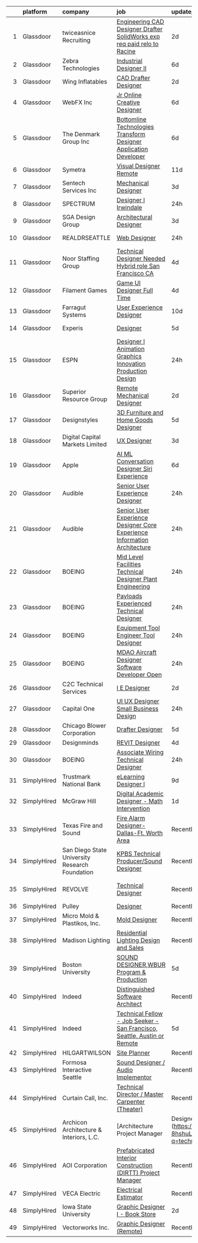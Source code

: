 

|    | platform    | company                                        | job                                                                                                                                                                                                                                                                                                                                                                                                                                                                                                                                                                                                                                                                                                                                                                                                                                                                                                                                                                                                                                                                                                                                                                                                                                                                                                                                                                              | update_time   | location                   |
|---:|:------------|:-----------------------------------------------|:---------------------------------------------------------------------------------------------------------------------------------------------------------------------------------------------------------------------------------------------------------------------------------------------------------------------------------------------------------------------------------------------------------------------------------------------------------------------------------------------------------------------------------------------------------------------------------------------------------------------------------------------------------------------------------------------------------------------------------------------------------------------------------------------------------------------------------------------------------------------------------------------------------------------------------------------------------------------------------------------------------------------------------------------------------------------------------------------------------------------------------------------------------------------------------------------------------------------------------------------------------------------------------------------------------------------------------------------------------------------------------|:--------------|:---------------------------|
|  1 | Glassdoor   | twiceasnice Recruiting                         | [Engineering CAD Designer Drafter  SolidWorks exp  req  paid relo to Racine ](https://www.glassdoor.com/partner/jobListing.htm?pos=116&ao=1110586&s=58&guid=000001815bd78c519f91386f858dc7f4&src=GD_JOB_AD&t=SR&vt=w&ea=1&cs=1_c69f90ea&cb=1655103262172&jobListingId=1007932312948&cpc=14D5209370AEC984&jrtk=3-0-1g5dtf33ur051801-1g5dtf34ar0l7800-c565deb96b7fed6a--6NYlbfkN0AIiLXtwtv0BDns9BiY4ItblantFozdL6jLmLxNvS8mvsFZuf83cfUM2ZfDal6ZW-tnRte0e8nIi5wtHjgwhRbejBqX1NbLfIY-cR-1r9VsxgFwYBBPfmg61BgtxlOmhPFplJ8fTHXcWVyBHmAr2gDY92FlLzF-grh-OnK62Y5QlQqMv5iV-LbPp6gXGT88NO-dVXuxBbETRiTFu16QSHBO-BYFJDlR_5bA-cD8WYTOtrNJ87bzVBrvpJItyq5TRFRTXOs-zQnCP3977xGsESYnJJFgIxImVOHCmAxq08YN-G6Kt8WOGXlHl9dCtIRFhe6wRoiFZ1xxmgBQOO0F2NR2cGb_eLxBXZ8TiAnMFavVrttjCLRQmdpK1ukNcbidjkdEQJ2Wfy9OoZVbQD6Skh63O35E3T64TBZ1B9qpi5nVo0auNvfbZ7qj_bt7kRMw1KydH2Y9Z_Gk2iUvKve3WHaIAYhEtHEGp9GacrC_pjmBLl2B7bJZm1_BA2EXqEZ-YhnZPfzjxRrRZC8i-1aWWgsJAXbwoG1yfFlrgn_NdOIFW43sPM1mZwb0Cf3BNFC2RpO2KnXKUtFH3WsxEe_YxTUCQlPjRRIoi8Y%3D)                                                                                                                                                                                                                                                                                                                                                             | 2d            | Wisconsin                  |
|  2 | Glassdoor   | Zebra Technologies                             | [Industrial Designer  II](https://www.glassdoor.com/partner/jobListing.htm?pos=113&ao=1110586&s=58&guid=000001815bd78c519f91386f858dc7f4&src=GD_JOB_AD&t=SR&vt=w&cs=1_f72e4f78&cb=1655103262171&jobListingId=1007922521797&cpc=63E4514951618C5C&jrtk=3-0-1g5dtf33ur051801-1g5dtf34ar0l7800-52a17f0971fb26df--6NYlbfkN0DbNRj7ZxubdVULusN6Keg4JXBqEOj3qVPrKAOufEkVBAXBV9oUrDUHjQSnmAcBVjWRGsgr2AKIJmlT_uvUaGOrMjSwmdN0PnXhwvne_OYOU8PJz_u2WTN_H1MdbdRElWisUrAFPinLrpEOywa-DpkEKe0wruAiCxsa9z8IxEgg-5-MdltlkObYT6bDoQSgwHh12bJA0UTpBrY0Hw0OZOLrKPpZCKa75hiObWftwucSi3T6RQRHxdctGyotBq4R54LU0eDhMPmALXuVzU9YmLvV8lQ-qwefpUQLXMIVRhMndXJADC9BB7RVfMFVbiChLSDq6y81q4w_5WWiWvhG0CXNuRx1y-vXxYPDOpAyxHm_bGvZKbWFNU9LTnD3S290XeOEKsoqlWh_VTSggLtzXAg8WDovFEkBD-QKoap81IZGzF7C9u2JoeAW55J8MzEVP-kkcImZC8p5LA74nGy2PgFj9VynZJ8uCKDXhRHm8SKowLmCz4UkSAFVzNwWR4xSxI3v2bgYenQxCo1Lc7PDB-5c0_RYrbAYq-MKZvyo38RXNQ%3D%3D)                                                                                                                                                                                                                                                                                                                                                                                                                                                                        | 6d            | New York, NY               |
|  3 | Glassdoor   | Wing Inflatables                               | [CAD Drafter Designer](https://www.glassdoor.com/partner/jobListing.htm?pos=106&ao=1110586&s=58&guid=000001815bd78c519f91386f858dc7f4&src=GD_JOB_AD&t=SR&vt=w&ea=1&cs=1_e24e56ab&cb=1655103262171&jobListingId=1007932581667&cpc=9900C911F071612A&jrtk=3-0-1g5dtf33ur051801-1g5dtf34ar0l7800-8a3b399451a4f268--6NYlbfkN0A6ceM5ZterN2uHgUO5-8GiKKuLhJtq_utaOylL4iMlS_SuIgdrmHLzKFvBwAjSG_3XiZfU-bjpPuOAtImL-4uC1o16L7WpLXmC2uq2yIY8s6H_PvoSxp8sBy74nCapjDtAHrVajON_g2zuvs7LULKlW1tDzlSJyJqdO9y3lHgN3kaXmpURFsRTQECHAZUBfDSWevT1wWubm4NfXTAYMIRRgXymDkVarOBfUTXs7CAKs5r09KZf0DY2ZUHSGQ5b3OPm8rOHbS5sT_6dVqJbl-YCYSGPaYmKv26KLdD-2yM4Wpl6bXJ09tuDfbOxBCgB4jOJ4MMs2lo33msVp8EhsVLQs51Roebm5MveXqf1lMgWQzh9o5BfK5TJXNTo92vex8Io-HA6120Mr8vUD1U_f23XGF1KFmRDcDwoSKWXf447o2qoAjFVI3zNpuHxvF4FF6TocfYpKcTGn89cjj-ImQo3ZCs7FJxnb_X8itkQJC-bHzndGxRm8_gezokdUCqxXV7aQ-O4AO1l_g%3D%3D)                                                                                                                                                                                                                                                                                                                                                                                                                                                                                                      | 2d            | Arlington, WA              |
|  4 | Glassdoor   | WebFX  Inc                                     | [Jr  Online Creative Designer](https://www.glassdoor.com/partner/jobListing.htm?pos=104&ao=1110586&s=58&guid=000001815bd78c519f91386f858dc7f4&src=GD_JOB_AD&t=SR&vt=w&cs=1_61878a6b&cb=1655103262170&jobListingId=1007920957224&cpc=BD04BF404FBE42C1&jrtk=3-0-1g5dtf33ur051801-1g5dtf34ar0l7800-a5e3d758c20915e7--6NYlbfkN0AA3uNcJ0aeXBAdVd1dUlJvZjHaUXbbC2QUFGJChoFW7xEU327m6es56oflZv-QfBiXaJjOm2dM-p2ULuXGhhiddON2dPCKM8MZpqUxQMhQF42Ox2TJ-0G6ZeH3VMrntCm-DglIegi0fE0cVrwpgnw8SZdQzorpRYu00TAxEqzDvmhaNkrpWfvCy1IEX20iC-zxOaAvKZRx7Q-8ZAVh3sya35-aUItZFFJrXKM8LkW3OQF3nPSVz38XK1KWmAAQPGM0z6xbflWHX4x2HuU3mEiEi1NflhML124Rzb0jxBL9LCyfM5aM34TzmpLdrlldBPUG6lToQ3VLiVPf4J8rhBTBaOkHnDX3GfbyO3cM95aH1Hh8dch1kGoT-pyCmwlcMv8kDAbHHC5qYGu7sM2j3YtwvzhdMZIloV1ZmoL8OB-Sx2PSEGdGRdDm1RJ4eCNySKEQ4DQkeZaoxfj79v1q2bkne_Oq_wHOZpd99EqtraemUqy0o95Sj0C7cp-r_5G0tVROtpWbXAPleqOeWXuX3CvVG5LzBCSx0ZtkgNr0MuFRN7gkzvngCLVnY88tAEHG4lGy6NsDSvTKCg%3D%3D)                                                                                                                                                                                                                                                                                                                                                                                                                                   | 6d            | Harrisburg, PA             |
|  5 | Glassdoor   | The Denmark Group  Inc                         | [ Bottomline Technologies Transform Designer Application Developer ](https://www.glassdoor.com/partner/jobListing.htm?pos=101&ao=1110586&s=58&guid=000001815bd78c519f91386f858dc7f4&src=GD_JOB_AD&t=SR&vt=w&ea=1&cs=1_424b1290&cb=1655103262170&jobListingId=1007920677812&cpc=91A66587F56D6347&jrtk=3-0-1g5dtf33ur051801-1g5dtf34ar0l7800-c9509fc5d067a275--6NYlbfkN0CnvnrZV6i1JGX1yqycrBVKxG_QbmFGo1hJvaAPDrdCVTET5rWUgFWpZGgoZc06_HNnY7hdT5y1kDU_dzPnswIN34pdZNgNK1ilmmQcF4UlgBkJtOJXqS4SHehDpnMOgd-7-BM4x5-4Lwr_f_7lGtzLgqaA8CJxUoK7HXFt460O2Himc83l5I4fCMyIzzRDPz2dSLUAVnLv_wC7NiGDy67DebBWRYzftIjqKz3ziskhbIu_5RgOWeumLkZYdiEB0Hsh2-frq-DrihwVVI7mOM3GdxhcsjH-W9oHNCSjtTsgZUJQZpwb_2_qFIpmKbWdKjWBrYnBwL5AWSXThxrniDDqy4mnlxsFl-g6WMK1HgzMIX5c-gQ8f-_A4D8pSHBNGfGVse1ncrt1CavlV4rYfmLYv0-0KljoG4E7W7Bb_u5aFhNA53UGyXS3bGVzn-HXCm4vrxH4ZKUDVsnBj802avODJx5xviCtPcaZayRWdwh4YxeVfAqWvXLewUSjt-1bciCTk6ivAZGA1dGZ23aBGgwUOPUlp9f23gepcPL3U_0MzqP8a-NwKkXnj7mrNuJcjQ0%3D)                                                                                                                                                                                                                                                                                                                                                                                                      | 6d            | Remote                     |
|  6 | Glassdoor   | Symetra                                        | [Visual Designer   Remote](https://www.glassdoor.com/partner/jobListing.htm?pos=125&ao=1110586&s=58&guid=000001815bd78c519f91386f858dc7f4&src=GD_JOB_AD&t=SR&vt=w&cs=1_1fbadbfa&cb=1655103262173&jobListingId=1007910117840&cpc=2CAED5C921A5F994&jrtk=3-0-1g5dtf33ur051801-1g5dtf34ar0l7800-81365151b091542e--6NYlbfkN0DxLmO7NH_YTtLbOIMvJFqJGEF88__vqD2fZF7JxivJ0azNiCTgnfJhqK52DTe9kl3HxAUXSrL2mTd0Ptx5yHlrOP7pNyy_I0DH1ewqAlG-HwrZHUudZdbZdhMuQaE91j7v3Tw7VN79EeVQTmxCsMd4tn55Y-PDa_cgZasr_TwpzOx5cbRiBoVV4rdlPMfxRZyWnh7F8ZgusaJyDiUa1gLHkksvVmLCJ1uPYsNAEMBn8bTTn43JnpivlOVE4sEqb8wTLJyucXfgCdvRG3PsFTmHAFuI9PQkjFFgC2gl3nFg3EwCMrt6Mf2xgSf5h-MXB6dw27BPGBbSEzTuuIvUkt-JaZgCpJmn_cOS2sSGBJdl9Dvo0n-t7vPfrWASjiV8AkWYhFCbPhdjpTeyDXHa9kBryXfOqD-IX_sUm0pXLnACcCnNN2LY3xMqiNGMuqKmahce_jd1Q9UvHGzwIHlR2vko-i1nJhtu-vSSgweW9gXo_yj1rh6upXTY39NdrJu_gHICnzFChP6M2wpxypYdMIIwvnBpj9c37-SgRArmHfE8DFnIdxFjyGaRvhJimMwTfbHNIF_fITy9vA%3D%3D)                                                                                                                                                                                                                                                                                                                                                                                                                                       | 11d           | Bellevue, WA               |
|  7 | Glassdoor   | Sentech Services  Inc                          | [Mechanical Designer](https://www.glassdoor.com/partner/jobListing.htm?pos=122&ao=1110586&s=58&guid=000001815bd78c519f91386f858dc7f4&src=GD_JOB_AD&t=SR&vt=w&cs=1_ee3eb0ad&cb=1655103262173&jobListingId=1007929094771&cpc=A8EA696C92E7776B&jrtk=3-0-1g5dtf33ur051801-1g5dtf34ar0l7800-9794391dd7d41da8--6NYlbfkN0AWYhpoz-CV1xeMn1RcqW-Uq9-YakvFTD9rBqmuodYGdOno7BzxAN0AJR0IIY5j1RRGathBaLySLjWQ8wCn9iTKwN4nFDfGMmG5q6dMeslwzKVygLJVxeXZDMy1auwqIXTJFetboz2TgR8nVcup7oK2abBCpKBUSgOGAIYu7Xu9dfJjtXeLQUjbEN1-lRFps69LtaSYtD-dZMM4dRKPMzUhInkjE0J2SsA2etcTC6DU8wOGguLQokAF8kR6hU09phv-Ts2d1O-oNNlzqALbZwtX5EC3Y1aNHmdL6Oht8AymHnVc--pmXJ5mdnkXivoq8fJzvWrfG9uSd5nho2v7y4VmowU0QMTF-8SH7aq9mOqxTBftWTqHT0YSHCJifVlF60OfNeXUQ5GDlYRg-yYl4EokvquhN6_f8LN5GGCxGG50UAeX83PEI6XsGGJT-f3alko2murYqOm4o5y1JpuW_5Zf6pscwelMt63cHBP9-pUiwFjbdgHmwh0bsy3QPU5Xcy1MdESuiN0wUbmAKOlU3oe2Vk-jSGePmk7TOHyutkfqM9GMIimQyqfA9NtSrRklC-2g4Vj2dIrkA7hxlqoPl2Nv)                                                                                                                                                                                                                                                                                                                                                                                                                                        | 3d            | Auburn Hills, MI           |
|  8 | Glassdoor   | SPECTRUM                                       | [Designer I  Irwindale](https://www.glassdoor.com/partner/jobListing.htm?pos=123&ao=1110586&s=58&guid=000001815bd78c519f91386f858dc7f4&src=GD_JOB_AD&t=SR&vt=w&cs=1_06b3b358&cb=1655103262173&jobListingId=1007934349883&cpc=CBEBA1A9D941894A&jrtk=3-0-1g5dtf33ur051801-1g5dtf34ar0l7800-f533bf983aa430fe--6NYlbfkN0CeXNZYxOzgf11O9-TFJft4I5QLQjKTqoL33Rtx55G7TvJvoeF0OvnaEShlzRsRct3kCmguq7yHbUo3ruFlvE33C7F1Rwb7cxUMGDefKxtTD22hFCe_honCsGbtk1gSfd0hRHE5FXIisofpfZbQB3Gd-dytcF2bHAHiF4aNXuqL7LzOB5WOGwTAUZY4fNQy8ksQiZ9-mRHng_xHjiqs7R5jy-YfPQ4xuCUkJWO15Y18ezEkFCDz6HDwrFJtcW4dqprcDBcIryTrZckUCMAjnWNtU5v0VrTEp-rCC8IJCSG1wlgoHo_B3Z0VUQRXSTkivErrTWGLBstdVKHLj4Q-riJukPObgwWN_Jlyebhaxzhi9H95EGcYMzFUcEFYppex981jVSjZQOulkohoCajgwUAhGv6r-njnK1datV0imUnUyc0_kGajKgQKUaC12IoB8m0%3D)                                                                                                                                                                                                                                                                                                                                                                                                                                                                                                                                                                                        | 24h           | Irwindale, CA              |
|  9 | Glassdoor   | SGA Design Group                               | [Architectural Designer](https://www.glassdoor.com/partner/jobListing.htm?pos=128&ao=1110586&s=58&guid=000001815bd78c519f91386f858dc7f4&src=GD_JOB_AD&t=SR&vt=w&ea=1&cs=1_b5790b2f&cb=1655103262174&jobListingId=1007929120512&cpc=444700D72F2ECBCE&jrtk=3-0-1g5dtf33ur051801-1g5dtf34ar0l7800-d179ce32cea7de89--6NYlbfkN0D-3qIeOLCRYqBV21JK3ULaglICtxsPazThv8J3eYhVT_aNstMhJ7M7ClwNhBS6PoG_WKnD5ha1i-IVJG73mebuJ4GBLJdIEXzJNh-_OHJ2rxQ4h6xbGs-lcoNGYd8BdJWxdW9996HQ2PqfYnqJE5aVOIp-tb_c2Bh69pe3usP9tskmA_UvHqy8_DxrMVJLE2nYpocMxP5wGMfiCggR_GtgeZ450iTPKVDUV-nA_Cme_5IbQQUS8J6PFlPkmwSgB1marQ7TGxQJYIWQR5oYvedA1-G8jNJr2nxvQ_g4oFLC4wvvDU4fC50GjiTI0PrgpXG7tZOO-1Q915kH_cANvN65tkaxca9jBOSTMt6MYacaBXYCRbrBcRko7TLDIMIiky8BdylRcCLRFYTGhSxjHCaK52NH6RSNWdpiXXEB0PguIpGyWbcPfZ_Rd6Qk7Cv956QBX9IR-rObmQkPb_R0UnQfMWkusFwrclAhRHzLQsV9NXwlj5J2U_0I8jm788c3nDc%3D)                                                                                                                                                                                                                                                                                                                                                                                                                                                                                                                  | 3d            | Wichita, KS                |
| 10 | Glassdoor   | REALDRSEATTLE                                  | [Web Designer](https://www.glassdoor.com/partner/jobListing.htm?pos=109&ao=1110586&s=58&guid=000001815bd78c519f91386f858dc7f4&src=GD_JOB_AD&t=SR&vt=w&ea=1&cs=1_c4a4c27e&cb=1655103262171&jobListingId=1007934633472&cpc=FF950A86FEA5DF54&jrtk=3-0-1g5dtf33ur051801-1g5dtf34ar0l7800-922f1683cc28572b--6NYlbfkN0CLZnuuSTQI1qKrAlVm58ACTYWmfaBidF2_OWBTqsh24S82jc4HQbAIeSKFhwKdQ08iua1do83EvCUB4mbFqhzfzKFy-sbiZHVgTBUhdX6SRaePcsrGfUiEqhxk7GlQQpyiOUv0knhizsIeYOZ5eCoD1MqAwudmvvoj_dWVCDD8JWg42dgQOqx9QBaAvNC6gBwFMmJh9ct-mJ4wNQntoX2bx3Kl9r3-H1RzJyQks_CkSvGh0BMrJ1Xjc5kPpTh7nNQu77XwwtLkK6crECHLqIRBSQ3G8AwncK8QaB-GuaH8IilwgM6GH--gYFtOcmmYGS67bjwp6Dfq3gO-oAlxFTlqgjXbx3PRGX-XO1QsYiCLYzdtT7tn_NGX21ZS4fg3MbFCia6HfR0p-HifSUOmwSOkP-Z7a4EUHtdtwT8ip5icEXQ2iJ-g5xgbtJ4AX8BJXQfp5LN5ZIk0K9j_azsn_-7BAFIn7iiW63A_iJn0siyZgcMv0bVieP2xxqcCASybkyPC5qqFGLE9mg%3D%3D)                                                                                                                                                                                                                                                                                                                                                                                                                                                                                                              | 24h           | Lynnwood, WA               |
| 11 | Glassdoor   | Noor Staffing Group                            | [Technical Designer Needed      Hybrid role  San Francisco  CA](https://www.glassdoor.com/partner/jobListing.htm?pos=117&ao=1110586&s=58&guid=000001815bd78c519f91386f858dc7f4&src=GD_JOB_AD&t=SR&vt=w&ea=1&cs=1_f4d5f1ae&cb=1655103262172&jobListingId=1007926433083&cpc=C5F9C09AE97B3D2F&jrtk=3-0-1g5dtf33ur051801-1g5dtf34ar0l7800-88daea4b93c9a758--6NYlbfkN0CM_eTyMiR75OVm4uzDVhyUn96FPp4qQSKSFh4dZmzy0I4jh68eneUdOFYJ_Y7beT3arHgCf6YoQySLFXTfKwdCxWZdI0IMH8hqS-4HTxGx1JvyQ5qvum2ANi86Q3n90RN5zTzT7GzyeWk-aKMwXuxGyQO0DoTBU9zD13_1KPnuH_nrLJbglB6TzEMXjcCbk2DGquQzxnEXVWdAmYglEJIVp60RZ2mIetBKJiVdNcMtsQMJ5j8gtoc7LNgSIE7FwG-j8jKlZSjyWfV3vilUxTw6Jv_iGiFlu3e2XoLo6XuXLI3uop2D1xLDIkfanMG6FY02-pGjpCWAS1X5MfCzA1Qa86ef_-QqXRs8E_s4I-_mNo8_4K0_WpNaMmc7SCIvTeTgBViBC4jcMeizAYbtcr8SVtnujynNmbAq9cjf-6TXPxz2aQ30ZNFIn4zXG9poQwS5uY9YYgGkXjkjsKIgAY_SAZrbK-5-0GBnJFvMvSR8pJtdWfbOGyXzmY4f7dL0uhPFJ6R3WOO0mxAN1_QkaB77)                                                                                                                                                                                                                                                                                                                                                                                                                                                         | 4d            | San Francisco, CA          |
| 12 | Glassdoor   | Filament Games                                 | [Game UI Designer   Full Time](https://www.glassdoor.com/partner/jobListing.htm?pos=111&ao=1110586&s=58&guid=000001815bd78c519f91386f858dc7f4&src=GD_JOB_AD&t=SR&vt=w&ea=1&cs=1_4fcc5533&cb=1655103262171&jobListingId=1007926667899&cpc=036CEF58F9688075&jrtk=3-0-1g5dtf33ur051801-1g5dtf34ar0l7800-5741f9704e3fa8b7--6NYlbfkN0CIHMGocNKd5hoXLwwKXhS247lQakt22NtwViB8HW65UO_fRUkh-j7Og1M8k5VNV9rYplI4LJe9i7ed3Kmy23rbClFjac3rCags56SL1kJCIrYQichaQUGDB8kNDj1U_zqYlK7mbJnHBhK4jTqTofAnaxL0YVR1u6q9U8_vkCS7BryN6jYcYPvTSsnBHR_fpUSDiktwviUPI_JW45mS4yb1EGzgg0T4mSf8ykZPQvjldNGtkdxFn6MZw54OXMPsVxcFsEK4Dmo55dp5mV_YRV-gIDxSICWudv_hNhTUwvABBerSAikd36uFYsOl7I9FPSNGDx-dyZuvQ9lTkyXRnBMoiBEfSR2aovCZ9sis1OZrwxa2P-hmD9QNE7B9e5oEiRFZ8I9juubOZZwUocLAE2KX2FwETGL6zP-Psz5N97YKonZZuqdeH9S520UECy4hTm0s1XeHy38Z6A%3D%3D)                                                                                                                                                                                                                                                                                                                                                                                                                                                                                                                                                              | 4d            | Madison, WI                |
| 13 | Glassdoor   | Farragut Systems                               | [User Experience Designer](https://www.glassdoor.com/partner/jobListing.htm?pos=108&ao=1110586&s=58&guid=000001815bd78c519f91386f858dc7f4&src=GD_JOB_AD&t=SR&vt=w&ea=1&cs=1_f0fa2642&cb=1655103262171&jobListingId=1007913739785&cpc=A8EA696C92E7776B&jrtk=3-0-1g5dtf33ur051801-1g5dtf34ar0l7800-26dcd6e13819e97d--6NYlbfkN0BlP_JMdLXnTE3rZUrtwWK7xFaPOdk0x9sgHsz4AIHZAeAyqW2c1OPpNHkmmjsq-Ha92AIacv25LMx23LE82dBV18Il2N1DFcx0JKf3Nd1J7VoTNRPGvGz2MEkuYrNCAshEA1-SLliz8ypFA3yd-6f6jEBBVEe9G5gHvf1su4nkt8PUepP9riY1gIISz6jJXciz7S4gOgLV8JdbCyOSHb0uzdW4TQ9qUiqRYp-1iYjktEECtNITpwS4_Q2IOX2UBIGuc8q94MewyCy4kxcqfdDY92kH71_4SemLG9qqSemdTO0LPtseIabIKNJ9WUVroQEbXsXuEEfhO6hy-gbLiZMnfrFtUVFQZ5qrn9ffF8gSdBYttWpstIetnNlk9kcdDQhbVO8Zx3mu-VooPcuDCVT5uZyc11hveIYLfFBxUu9GIY0Y6sxkWdNvzVafqvc0OrqlzGSQk4Xd2i0lpdViW5b60kiaN_MR00oDvAK6T7UPN7GqBLzdhv5KYjpccmVgRTo3884EG4xToQ%3D%3D)                                                                                                                                                                                                                                                                                                                                                                                                                                                                                                  | 10d           | Remote                     |
| 14 | Glassdoor   | Experis                                        | [Designer](https://www.glassdoor.com/partner/jobListing.htm?pos=114&ao=1110586&s=58&guid=000001815bd78c519f91386f858dc7f4&src=GD_JOB_AD&t=SR&vt=w&ea=1&cs=1_76885780&cb=1655103262172&jobListingId=1007924248222&cpc=5075878B7C32FFAE&jrtk=3-0-1g5dtf33ur051801-1g5dtf34ar0l7800-2aeef98aeae37f08--6NYlbfkN0DWDf3A5gbeeAW_iY9GwMRM7FYB9LEmwxvc0ttZO31xV5r2g1g8mFKXejZ3gLe1gKzIQ5GIexyy3VU5QBK9Bxw6B7V7JE-lIbK5g68C-TfadEUrMKcWiytpiWodF5Rwu2QWLmsoDBYeV_DAJwfVY_nE8CDwtlHPEcZIiJ3ZDBU6_dXasIVsJRQaKK1gDYUtV9gRblhpGLpBbLi0CE59TRXgfyCY6KDjJMWokrGND7FUCATjwPYDl2dwRrUDC_ceCxdLMERc5lz5qoeRnRrXlX-vVJKTwL38QlvWVPuhtdBacvFNLmHQa6cxsT19G59Bi-HyjR1WMdPGl-q0WGj22r2Pc27LqO6waOdXUmHwdKIpoTQIpzB7Y96lpBMHvoA96_qj1_lYRe3PH5H4Xx0FKWNQKKoyeIvZ4iDhdd4XpUNEGGP490CfKFD8uJLKV2wnwK49nNVsiqwdNyrVNQu9Xmg_sNMzLVrSBNhj0zJyjr6f2l8mWgrUQkvR)                                                                                                                                                                                                                                                                                                                                                                                                                                                                                                                                              | 5d            | Roanoke, VA                |
| 15 | Glassdoor   | ESPN                                           | [Designer I   Animation  Graphics Innovation   Production Design](https://www.glassdoor.com/partner/jobListing.htm?pos=130&ao=1110586&s=58&guid=000001815bd78c519f91386f858dc7f4&src=GD_JOB_AD&t=SR&vt=w&cs=1_08bd7513&cb=1655103262173&jobListingId=1007934368831&cpc=FD1C1DA32C38CFA7&jrtk=3-0-1g5dtf33ur051801-1g5dtf34ar0l7800-06145cc16ea77019--6NYlbfkN0DAFTyt7pbDCC2JPO79CSdi1dIb81yjczP5qsKcZIxgiYm3-7g-689Ur9xqU8QiYHVjsDsUHp-TyqlpehF86VNoc_p5K_QuiiQDRportVgeN_AjwljW-0Y7XNGrqHhVFqq7RohyKRVrhEX7FuPR209OdsDTSTiXFDi7HgKkHT4iAsYvbTONqKkanHVweSvxtreeEUbjrVhkKaZE-U0eNHxO0c2TtDSfvXmn4UIhQyds8HOQ0AUXYw3NmqqV_gGLGZ3KbFWfgG-MYXQXRMq27yK4HiITi80wzXMmjsQ9zxnca0cTo084qUFYePtxj24qYozYdaIW_QkLZWKD_PrYRaf2LVBBstjAeEChjgptdjHFmwoBEPd5y_P-gWbbhW-ao-xG2ZoOSH-rH0r0HAJTmx00DXC44icWii2nn1QuzGNW_-3-OgXhHZn8EOzBX5R1xQgcF5DVersM9Q%3D%3D)                                                                                                                                                                                                                                                                                                                                                                                                                                                                                                                                | 24h           | Charlotte, NC              |
| 16 | Glassdoor   | Superior Resource Group                        | [Remote Mechanical Designer](https://www.glassdoor.com/partner/jobListing.htm?pos=120&ao=1110586&s=58&guid=000001815bd78c519f91386f858dc7f4&src=GD_JOB_AD&t=SR&vt=w&ea=1&cs=1_d5a632dd&cb=1655103262173&jobListingId=1007932162323&cpc=59DEFF8D475298C3&jrtk=3-0-1g5dtf33ur051801-1g5dtf34ar0l7800-e20cadf44d93d616--6NYlbfkN0BqZ7DgGP8YXeHLgq2cVWsVnpQD6qavymQCZfAi2AnUtN6R4JHGHFZuQ4HgvQmoXjdaVvcPqDXQNNKNtAvzpSO-xFi4SbbzDjtxJeW4Tz1oiaai0U0Y92xMQamdH-gQ9_MIJgyUzBNqCjZiWWN2T1tpDJr0seIf_hSQcxRr_6vo1SBao6H247LXBrpXZfXvJUpAWDk3lIGdP0o-Znm-RD1aHgMzbpdc6ZsjIFHFFHgwhVQO46djYH5as079ZVDfAy2ayXt5aoc_e5yC5jplXDrMNA8Km6jroVq-0bYIn2MIbcNgrZX93_ZUAsTA9tHjI03JyKPiZT-x6yuJPoua2czEeZqI5UP82qCG2cDmZ_ooJrrjoQPg3mnRadVbXbPzy7zfvRW4TNbDnF46WupomT8sKrmSVbm_Aw7oEQhg1NhXZnRju68bchOwBJROM8BwIyD0EyiUrjRTL2r-uhui_kHeAR4SxCVCvyxaWRiuG4pqKdrhDqz2VNsaxOrRq545PwRTWRg39gTRg8MBV0kKgFHj)                                                                                                                                                                                                                                                                                                                                                                                                                                                                                            | 2d            | Remote                     |
| 17 | Glassdoor   | Designstyles                                   | [3D Furniture and Home Goods Designer](https://www.glassdoor.com/partner/jobListing.htm?pos=107&ao=1110586&s=58&guid=000001815bd78c519f91386f858dc7f4&src=GD_JOB_AD&t=SR&vt=w&ea=1&cs=1_eb605baa&cb=1655103262171&jobListingId=1007924143254&cpc=AA718BBA0476CE1A&jrtk=3-0-1g5dtf33ur051801-1g5dtf34ar0l7800-2a50d9a9687eb63d--6NYlbfkN0A8BJGJVWqXadLbxfLbOsP36oTHNGTRkezjIGarzfCs3lfuGsYF22RN1oqzHRv-H0j5Gz2oQe7ofpLoqDIQU2HIj8d46z_7HnZMycnWY01VB_c6W1BGn4SckIa_ZV7fAexKKI2snXbL0yCBY2Y5oqjVrS1_lKM3H8_w881FBwQhIFLmkOErNKxe-OaG85QK6POEoGYyu5341csNBiLjjanVJE_c6UQBQIM-BWZRTF1qGjlR_cS0jXCmGTxxvtw0u0Ed9JcOfCExO2f77DEXpafAq3ChCxcEd6ezf6pOSi_e263gZ_nhCBTxjSZTkcOGOi6Qi61gOrGA0xtPduEK9O2pnTyFCM63oLQyT1LFiKnfT1E4nwLPwyz9OGur2MqnoHZqDPpLQYAeUL5YVbyp-pnNiXGKWVi737xD73ng048vYXXzerLsVeQzRoJWJW0F-XLZC1X6ZUQh_fgqTG9y4ziZd1Zk97wqqDmkalop_5UuPt18nE2fRIbggynRyeZfUn7fGTAW_Go7tdQ_4Fie02yR)                                                                                                                                                                                                                                                                                                                                                                                                                                                                                  | 5d            | Secaucus, NJ               |
| 18 | Glassdoor   | Digital Capital Markets Limited                | [UX Designer](https://www.glassdoor.com/partner/jobListing.htm?pos=119&ao=1110586&s=58&guid=000001815bd78c519f91386f858dc7f4&src=GD_JOB_AD&t=SR&vt=w&ea=1&cs=1_6c7bba14&cb=1655103262173&jobListingId=1007929132026&cpc=444700D72F2ECBCE&jrtk=3-0-1g5dtf33ur051801-1g5dtf34ar0l7800-d330def6aba6aa8f--6NYlbfkN0B6JRRBbZmobA_PeboW5F_Fga0oKLS9QY_m538N67up-Js34smrhlNBaq6LOsShUtQP5bZcuazRTRUwwAG6KJ-aglbZFOvv6T22zNEBh-M4G8Ir-emg_Tv50a2beUsUG3qLFT-zCD3_6mb7ZFmmuMy2fxQh2YMvGDLgADtyIudMa9V6ENLiZrIyYTf0SYHvuCLyi6Y47Gx7kcKvBZZKQV48Qn3Mt1_ZuZOCLHg4_FfeUFbYyOHpuxguCZtX6O2JiW1zDZZRUBwhrtL7dVre_TxnD6cRmHFgmu2cuu1UgPz5KzXm85IVRjGV7sdwhuCz2wCnrI1l_XtkD6STLXHUa1DASwzfG58HBTSduYC3A3Z3sapjr3fYLtdHViaBX7Ih41_BEa2gonX0Xvb37JGFZPB5iaRRHS_0R-W1aff-j5H9ETcmZ3GEPlMU6DUCEOONJvfifrCZzXFf3MtRY_AcIDumF8qB3hp6PSNnwVkKIxOUgV4mJ5u8Plv1)                                                                                                                                                                                                                                                                                                                                                                                                                                                                                                                                           | 3d            | Remote                     |
| 19 | Glassdoor   | Apple                                          | [AI ML Conversation Designer  Siri Experience](https://www.glassdoor.com/partner/jobListing.htm?pos=127&ao=1110586&s=58&guid=000001815bd78c519f91386f858dc7f4&src=GD_JOB_AD&t=SR&vt=w&cs=1_3eae3165&cb=1655103262173&jobListingId=1007920183814&cpc=C4A69CCDBB3B9599&jrtk=3-0-1g5dtf33ur051801-1g5dtf34ar0l7800-37537d8ea6d1c81c--6NYlbfkN0BvKrLyj5gPmtZO9T8euul8TCxuuKNOtzRJOomxnwSEodTz2Bc-sPZl1dBMH13w-jOASdoVBKnBNzBc3BRVznX-SK5jQ9rPq3d2bl4Yyolna5jpfgJK7iPCobEs_zPmHEoYfMM57dhcEsDYLkDlBANENO6myIgGh0R2usdl30ZCX2e5uCxXSC8V-ZcH32oA5Za2YhsF3eRwMT0s-oRcQyX5Rh8DxaOPRTl1a3PfUacf1E-4z-ttBiO7q5nOVSPdEsdtvxi6rlAOP1XI-52AyrWAUj0v9-cxdaKUj_4wiiznYz604UIhtjHdLLjYnzknzMRT417fA9C-wN5uFMwr7dLAIYxpriiS6HxtQZh-pPlevyJcW2e6oCx4hLn36gws9_njuIE2xeIU113jIIWNe2V-E5ehDwQuxFckua2KbpILvpoaIxQWHjKol11MaZqUR4g_-zI6KBKU5iZemWs_TzxfYdz7y8OEMGuiym2HyZxzQSC9Au36me_B4-Z81gJTtO_UBj-HyQ5TaJAulaYgSxgZIvkYtDBVAhFNW_PiqvC69XjeN3phGkNjmLpFBDjgxpexRwjyYplRdiBmC_7VbJqQsGr2cr6BTA5W5I_tXKnHmdI_R3c52lotpT5Q212AMjNnY3KdwaOZSs9agdLtOZyi8a4pB_47HiVhZiCXnZ1xaRVWr1L-HZSOfnG07tf53MD2seLkz87ZlsDm7iPlJWhxGHNvXhS8HmYmQS3TF1fMj500w0R_l4ob2i7HyM_rFueWMZ65xhpX8DjnkRWLbAMdJrj0Or9VS3UOqPvezdd7Pc3ME7DtNOC4TW1eqLoxTkpP0G55-yuoFuk3AY2Sq1O6ifmgnAnuEyYpPumoNwx9NQyA9-jG8pI-uMBQClGBboTujU9adfaPuikxl5C8Urer5snKJErOnE70hbE9_af-tTk34lnv4pAFwVNZnO_4p8SHtmHD7oU8ZynAobWE8ExSfRCYR-bFzXM%3D) | 6d            | Seattle, WA                |
| 20 | Glassdoor   | Audible                                        | [Senior User Experience Designer](https://www.glassdoor.com/partner/jobListing.htm?pos=110&ao=1110586&s=58&guid=000001815bd78c519f91386f858dc7f4&src=GD_JOB_AD&t=SR&vt=w&cs=1_bbf4a318&cb=1655103262171&jobListingId=1007934553389&cpc=281FE6ECBEE2538F&jrtk=3-0-1g5dtf33ur051801-1g5dtf34ar0l7800-5b874d42da3d551d--6NYlbfkN0Bdd4o5uokT9skMYzkzH2dUVVc_sjS2wyLHOFjCY0bjobXrpDGJEXkNVrfXaAjoEdjInPIMqSzTeT_drGLcoZFvxNocQa4pK4JHvgvJNZ79MXvPejDClhtLR0XhnMlYITOq2am0Uh5v61UVnwkt3BUMshkM0WrZ6c0eAEhhAWY2dsFgWJChjTKPgkhnG2HrWKIlgi-CiiPiZHRNEPOT62DZi9oo8iGXyTpMoAAsIGVGar-DHjreHd9CSgkHbeZPdHV-0xVPNL-z7x0WtdO7tgpXzdQKgmK-EwqB4titT8zUi45zg0Ofz_dJsiIQMVPxMN-BSIIyZm6ZMSVwgsanERmWzTcd-j30CG4wOo5yKxf3CeUwn8g2KrqQvGhuhQdftLztNiivOfMrx_-MkAzLV9xB3EXZ19lWqQ8rwoSRkoZdOfY42HQeJs04stRykXpqVkg%3D)                                                                                                                                                                                                                                                                                                                                                                                                                                                                                                                                                                              | 24h           | Fairfield, NJ              |
| 21 | Glassdoor   | Audible                                        | [Senior User Experience Designer  Core Experience   Information Architecture](https://www.glassdoor.com/partner/jobListing.htm?pos=112&ao=1110586&s=58&guid=000001815bd78c519f91386f858dc7f4&src=GD_JOB_AD&t=SR&vt=w&cs=1_659ec54e&cb=1655103262171&jobListingId=1007934552992&cpc=22ABB673398E21F3&jrtk=3-0-1g5dtf33ur051801-1g5dtf34ar0l7800-fced9eedac125c87--6NYlbfkN0Bdd4o5uokT9skMYzkzH2dUVVc_sjS2wyLHOFjCY0bjobXrpDGJEXkNVrfXaAjoEdjInPIMqSzTeXQB4Qf7lpA9Q0lLJUMhTLZQXmAOzY_c6G76FLz1-qfwXGi7LOU4LlxnZgzEzP7TU9h1Fnw5uGClWZwZiebO5xccxP3U32txGuzU3-PHVyEKay_xYS0g9_PgKrE5TUs2wU7d7-eCuRBAmJrG0QUIWeYSedszOyQyViCcQX4AWCC6UpHpYo_n9UL-KiGVcVWBpLshrixQziU6dka1m37o3z0Sr-KKMXF0FQBMXomdpZpK-UorWWT-_w8PTRnd4f6ECRokzxHBHFqmmNFRogvbB4UoEOHcwLEvCYv2q0VZ9voWYqzHtjQGcpd6yj6roibO9utJXNVENLIJAN_AI6MAjiAlcwfXCI8uK6wYQJ0MV9qAJlTXLRfQUMI%3D)                                                                                                                                                                                                                                                                                                                                                                                                                                                                                                                                  | 24h           | Long Island City, NY       |
| 22 | Glassdoor   | BOEING                                         | [Mid Level Facilities Technical Designer  Plant Engineering ](https://www.glassdoor.com/partner/jobListing.htm?pos=124&ao=1110586&s=58&guid=000001815bd78c519f91386f858dc7f4&src=GD_JOB_AD&t=SR&vt=w&cs=1_e55531d5&cb=1655103262173&jobListingId=1007934588918&cpc=56C4EA4A1A191A49&jrtk=3-0-1g5dtf33ur051801-1g5dtf34ar0l7800-d1d57b794625dcf4--6NYlbfkN0BddK4H-tsabPiX3BvkwhvbvP4OkLNzlRX6egXJy9Hb11ERhvpR4KXHOGIJSt-F4ElrkZPfF_QD0Sx6yO6HM0If0y4C1o0D6HKmCh9ElXY1Yj64zAAaciRyD9df0HzHB48GSV406z_crGNVZfGb7bDCHbFYzITgP65pwfrnKAIu5HH5T1B2vf7o4oI8YFqmc9Kr_UoiY7Us2PAu-MZ69-KHaJcRJnOhQD7C9rbrtJ6u_BXldobjFqLuZzWd7a7S1ASwoBRDOZh-3mjPp1oHhK3QlFLSxQaGoMVdTuYuMLZxRwx1d1EN24OS6o5O0cDvridzr_IvqyQi29gwuU8s3i9w6XqMmOywge_boSjNk2kL8lA7wIXb4dFo0NemFgogPgsxcQy9PYY7kPcg7I1hxhmCHEHzxHs83rrHinFbjoeaEdpnnQIVRtKe)                                                                                                                                                                                                                                                                                                                                                                                                                                                                                                                                                                | 24h           | Tukwila, WA                |
| 23 | Glassdoor   | BOEING                                         | [Payloads Experienced Technical Designer](https://www.glassdoor.com/partner/jobListing.htm?pos=121&ao=1110586&s=58&guid=000001815bd78c519f91386f858dc7f4&src=GD_JOB_AD&t=SR&vt=w&cs=1_87df79ac&cb=1655103262172&jobListingId=1007934591549&cpc=AF770993EC679D41&jrtk=3-0-1g5dtf33ur051801-1g5dtf34ar0l7800-bdfe3eef2fb24f3e--6NYlbfkN0BddK4H-tsabPiX3BvkwhvbvP4OkLNzlRX6egXJy9Hb11ERhvpR4KXHxhlaUl_A2YSGkKY32L-RJH4mmBMvJRJea-RPNMk7TIHnxjHyxaLyONeAmF5w0fde2LX14KGjtaZiagRyGMHeDo1Td7Sccv2ovMONKKvmLkJ2JVYV2EY5ti-Ojh1x93MW_mEyg2Dc2TCZNXr_9gT6VbhN6plDQUgBZMIVVypeB9d82Ue6qLSbw1Hnt5zLxEKg6XjkQZbEBV7ezMfTzVd7qCEFh9k-4fmk0wkSBctACCjw3JdGEsesjuFvykFZNmW9iRTaPcVKokWEg6s1A-ShNjeXYH_FPTMhlsHmONknqygj1deJLG6paFHQkpaRtwaNtVbX4nXCLSACHDjgA2zYoctRYkKO9sFImMQzpZ0WpXKpGtxkJfDf-nj6CmRup_lwq9F2dDoEJJ4%3D)                                                                                                                                                                                                                                                                                                                                                                                                                                                                                                                                                                      | 24h           | Everett, WA                |
| 24 | Glassdoor   | BOEING                                         | [Equipment   Tool Engineer Tool Designer](https://www.glassdoor.com/partner/jobListing.htm?pos=126&ao=1110586&s=58&guid=000001815bd78c519f91386f858dc7f4&src=GD_JOB_AD&t=SR&vt=w&cs=1_a2c5d34b&cb=1655103262173&jobListingId=1007934591803&cpc=65CC663E25211861&jrtk=3-0-1g5dtf33ur051801-1g5dtf34ar0l7800-ebe80ebfa09b9813--6NYlbfkN0BddK4H-tsabPiX3BvkwhvbvP4OkLNzlRX6egXJy9Hb11ERhvpR4KXHxhlaUl_A2YSGkKY32L-RJG4ItI2CH_9sVFOsFG2OtbhDBxCBtGcTeDkCxDZ615njOcJxDooN-CcvrT0UpYGa71sm4cWp5ZUcY66J-J1aaGfvZlmhJhhHzw0AWfcWyhsZB2ikNUekwcVzDkdLdQRyx0fmupAVxW28rJdCW0DQt1C2yFXpxMrur3eUE2nbl9uZH3kzkOiivn2PpvAL0WSIREzotOFaLf4j1ajoXizAI8WFiafcZ8NnU-6N_WzYWNBwkV23Orna1blsh2YEcEp9TFwJYcDk203316zrKhWr0vb6v9HjlwCX2FM4FquP_g6xd8N8gxsZUsM4IS4IGwT-3HMigMjN_eHxl98wTfJWHgvRWbKrjWm9tgbR3rlgkoKUbJYeUV1tVNc%3D)                                                                                                                                                                                                                                                                                                                                                                                                                                                                                                                                                                      | 24h           | Tukwila, WA                |
| 25 | Glassdoor   | BOEING                                         | [MDAO Aircraft Designer   Software Developer  Open ](https://www.glassdoor.com/partner/jobListing.htm?pos=129&ao=1110586&s=58&guid=000001815bd78c519f91386f858dc7f4&src=GD_JOB_AD&t=SR&vt=w&cs=1_89538c3c&cb=1655103262173&jobListingId=1007934588309&cpc=B101C867B3EF2D75&jrtk=3-0-1g5dtf33ur051801-1g5dtf34ar0l7800-b7ccbbf964f94206--6NYlbfkN0BddK4H-tsabPiX3BvkwhvbvP4OkLNzlRX6egXJy9Hb11ERhvpR4KXHOGIJSt-F4ElrkZPfF_QD0UCioS11X-hjhZitWFmqhKGwif4xa681waf9AY1flXYKCGOIq4xJEdVbwaxAiV08lU_fA4WE3M0FI1jiGnwHcWtYrChB44x6oXBX6AMis29Z5OZFuOzSVk25l32zWkdsCyDDwDwloUa9wbPL79HijEqUniBVcqxiV1jkd6F_xj2iGI3ygYmi2_qm_vXDWJPoAOC3KLCKd7BJRZXEOFgI6DS5hYdiPcsWSHgbGN8-AGRcuuQxf9IqXCaY7MvvoxtSczvMdsiLGXT3WrrL-k-3CxMhuJZvMz5GBepzDEJ_33tiem-oXLYlGyP_bfSamZ1mLyxnVKI27-mdzl24vTiu6VaL8CAbKnXThLbfZX3o94Wq)                                                                                                                                                                                                                                                                                                                                                                                                                                                                                                                                                                         | 24h           | Everett, WA                |
| 26 | Glassdoor   | C2C Technical Services                         | [I E Designer](https://www.glassdoor.com/partner/jobListing.htm?pos=102&ao=1110586&s=58&guid=000001815bd78c519f91386f858dc7f4&src=GD_JOB_AD&t=SR&vt=w&ea=1&cs=1_eaa6056f&cb=1655103262170&jobListingId=1007931607202&cpc=2DCD12B8022A14CE&jrtk=3-0-1g5dtf33ur051801-1g5dtf34ar0l7800-e2a9adfd6f6ad31f--6NYlbfkN0ATuzukLZvOA7Cxi5gGVTPK8s05ijijAIGQnHXs5Od0X3Nt1vrtc2iYFPGXJjOw1o_TADzOHrIOV9lcCdCjluHn1bzEiWcGTO4kB6Nb5RmpGcO1s4p0Ov_22wt3PddqmjCfUJw7W6GIm3wb03o5dmOkGGNPHXR3MydGMCsBl6eE2d1zZ-x6LryE4EklNf8ZonKxZIUXBvpsdH79PKQLGfBrnYQqD8owwVEi1Fs1YgKW9Zu81UVeSSgNOWzOoJmGQ-X4c_Cn8Vu4oykCXsCp8eJawyRPtZHrOpzFW9hXdM5NQzcTCcUNQBLo9Mub2I0LJq1yWlnpN7Mb4WCURYMWNDl84hn6zX9rUvkl3_4WdOYlGvCYj6HUhf5DdhnG-SazVbfyLATwKYZ0C1dH7CMzbBNztCM7_RR7LjRnlCezcQOsn66ZIBRf9dO7NiseYHAFzhpJnSRi42gaqjctYP5U8Kx2TD2esOjpkNsQPjEXH8BwDDJOb6hbkdPJVaEzXjGtJ1i2FgZgSHn46A%3D%3D)                                                                                                                                                                                                                                                                                                                                                                                                                                                                                                              | 2d            | Texas City, TX             |
| 27 | Glassdoor   | Capital One                                    | [UI UX Designer   Small Business Design](https://www.glassdoor.com/partner/jobListing.htm?pos=105&ao=1110586&s=58&guid=000001815bd78c519f91386f858dc7f4&src=GD_JOB_AD&t=SR&vt=w&cs=1_4891296c&cb=1655103262170&jobListingId=1007934664030&cpc=DED3C32E22E90A94&jrtk=3-0-1g5dtf33ur051801-1g5dtf34ar0l7800-f5c1e413445ce3f6--6NYlbfkN0C3j_zLGvpMLCdiZ0WC46XqVTA1VMZzOzKXPhAXwYlrNb9EbKZEg8x0wzjxx-xvfPpWrrwynm3Up4cSuObJ4bGjki7-9lK_JiorpeQl20vzdWnUSUOCHz8hjH4A8nxMUhcZx7EiotV9VgEMdH2OHJSuO1vpKe-QQAGG_dA0wdkiHkeg52nwIKo3Ejuvx3_6hVKllKLwtkLsQdPjsVJl2g-3jUB0vEZ3uOJY1fZ_vh_69I7ri2ywuW95bzY4vRDYGG6neqyiQsEv92iaVODQWOuZpc5aG54aoLG8_1pbILW5wbm7Ee03ff1WHWxLwcdtqsyfIV2WDCrTMfJa1So0bpNmHIYGkBI-II887GhCgdq2ZBglEddlyvOzpuDn4O57-LNGJmj_68fO75fYznGcrvfcuSgGqcQmNbnCwsc3HnaC8Ut-GUefud3fXxfbDT4VYp8%3D)                                                                                                                                                                                                                                                                                                                                                                                                                                                                                                                                                                       | 24h           | McLean, VA                 |
| 28 | Glassdoor   | Chicago Blower Corporation                     | [Drafter Designer](https://www.glassdoor.com/partner/jobListing.htm?pos=103&ao=1110586&s=58&guid=000001815bd78c519f91386f858dc7f4&src=GD_JOB_AD&t=SR&vt=w&ea=1&cs=1_684a2bd5&cb=1655103262171&jobListingId=1007923503807&cpc=23A796B44307ADD7&jrtk=3-0-1g5dtf33ur051801-1g5dtf34ar0l7800-ef5ca5058c9b265c--6NYlbfkN0ACTeRvGRFS6hadW-07x_K1RnsIE8OdH4tufuZ5eRAiXvJP4uszTk42PPwS28ynna2GFewm5ILLrJQYIQN6DAbvNl4M1WQthkF1DhEDeMJCMO4Iad6IJ2GnGMoIWL-hLkiEEgFCFSw0WCUod7E1BrypO2qgXKMbCAlj5Wxvyo4XzB6_nygXji9n0BGHiZhagtONBZn9yu63kuTAOvTUPCI5XeNFW14eNVANAgMoPu7rIx7uwEIYW5WBRDHDqBXK_T22nWv7BA7B9JP9-OPgy3NNgkkZdg-bVnEhPe_BZfXI0SSk6gQt9ZdGAf2MJcBeJsf76lFbSTOlXWO2C1TIw5SlLsj-pPgz8pAKA-MKLpAYY753QrCpcWIQ6wqMapzMOlJgdKWWW9UwwxjXP_nK5-PSbOom7S2EiXMqJTopKNPV7d8IBxHNt8Xva-8P2z-dy3nteIx-XB90BQL4P7xj8Ha1t_HbpYOO1o89wa0oliMCiEa3hR9oFU5jNtl8XMjodO9c_Nr_luZpgQ%3D%3D)                                                                                                                                                                                                                                                                                                                                                                                                                                                                                                          | 5d            | Glendale Heights, IL       |
| 29 | Glassdoor   | Designminds                                    | [REVIT Designer](https://www.glassdoor.com/partner/jobListing.htm?pos=115&ao=1110586&s=58&guid=000001815bd78c519f91386f858dc7f4&src=GD_JOB_AD&t=SR&vt=w&ea=1&cs=1_ba581f3b&cb=1655103262172&jobListingId=1007926567211&cpc=D99DB9A39DE67464&jrtk=3-0-1g5dtf33ur051801-1g5dtf34ar0l7800-82c988b3aaa18e11--6NYlbfkN0AgtJyK_mEgm6Ks_13l5EY6Ww8M__6-LUAHFTnOAsRmGzvjb9BzxYsGSQCKtO9_2spcqvDB__fFtZNtZodJkQdeaA2MkoDaeT3TkEZUfXov0vIggjGkdJH9M5Jth3v-jjwVyAc95k7o2hiH1BxEeqQ9HkeHJ4i5KV_HPHrgMNeRaVzAVN27FYmcVdY-Roq0Q29rQbC6_SJDwo4qhMX9ECbIwqNHURBKUznrepVvuN4PotoXs7y4dlcZV1SiERea5PNQ2HoQKlCmfXo2AivlwKLTKUZ66ze7RqSp47cYP4KlX_sf4aIogmK3Ve9y7BRJCIVqZhuCe2a9WpA6UcVJO31Pk5OXdHo0AGl3eeB0VceZJnBY6IdnflETx73yZFLTQgXCKh5wXHKc3qnLVjRPCV2tlg6V9MJ5a2Np8G_bIvy8gzw0xeKvqk1VXiEnx4PUan-XFgrd-VxsOAApYzLY20dOsRjQJ97MvI4tGdG5FsL1wbqDuyplv8VO_HzpeC14DX7CEmTK7YQAbxOGk4K9KNzy)                                                                                                                                                                                                                                                                                                                                                                                                                                                                                                        | 4d            | Boston, MA                 |
| 30 | Glassdoor   | BOEING                                         | [Associate Wiring Technical Designer](https://www.glassdoor.com/partner/jobListing.htm?pos=118&ao=1110586&s=58&guid=000001815bd78c519f91386f858dc7f4&src=GD_JOB_AD&t=SR&vt=w&cs=1_849b8ef1&cb=1655103262172&jobListingId=1007934587308&cpc=C19BE7EA145E205E&jrtk=3-0-1g5dtf33ur051801-1g5dtf34ar0l7800-433d5628dd3c1a56--6NYlbfkN0BddK4H-tsabPiX3BvkwhvbvP4OkLNzlRX6egXJy9Hb11ERhvpR4KXHxhlaUl_A2YSGkKY32L-RJBosqRY9wqhwiPWCibk41UlP7by1F6iWfk7_rCMAyv5i_jmz6ZbNZZngapb79isBS0A8UB5yPuWXDyKhRFT6Lapv-snpAVcIhlup-WQRWJh31OZxe1HkPy0TcM0Q4iIBcUTBfmLyHTo6WhcM5x04CT2I9B2n3Y47u5vufx5TnlfZ-GqGcxfZz8ql1cokQ-yUMsGiBj0lgMDLjgJUUlbpS9V5WzZXcko03fq7p-3Bcf0J0n3Kq5y_IUnGI0nJhXeJGdDuGtmGho_orgBXtgz8EKP2PLRPZ9lZJ2mUWhMJzbVVMBVcyBlI5lt3rq9XL4Epbj7euq9_0yeiucOUuPL0ftOWlGFLCF0qR8ESvUVyiorHVfCl9MfP_Yw%3D)                                                                                                                                                                                                                                                                                                                                                                                                                                                                                                                                                                          | 24h           | Renton, WA                 |
| 31 | SimplyHired | Trustmark National Bank                        | [eLearning Designer I](https://www.simplyhired.com/job/8TeusGJlOTur1Pk2iAVsHvK7FcC5wYbsCVAaRnfOL_HEkV6N4TsfFw?q=technical+sound+designer)                                                                                                                                                                                                                                                                                                                                                                                                                                                                                                                                                                                                                                                                                                                                                                                                                                                                                                                                                                                                                                                                                                                                                                                                                                        | 9d            | Brandon, MS                |
| 32 | SimplyHired | McGraw Hill                                    | [Digital Academic Designer - Math Intervention](https://www.simplyhired.com/job/nfGoV0WNBK0A6b4Qz11HmOUJGlyR1nSFMNHktdgmwdKffWbhFlfDgA?q=technical+sound+designer)                                                                                                                                                                                                                                                                                                                                                                                                                                                                                                                                                                                                                                                                                                                                                                                                                                                                                                                                                                                                                                                                                                                                                                                                               | 1d            | New York, NY               |
| 33 | SimplyHired | Texas Fire and Sound                           | [Fire Alarm Designer-Dallas-Ft. Worth Area](https://www.simplyhired.com/job/3o56GbilrAl5c9HihTMx9Ct5gzQk5Fc3faJL4Dc4C4jNOlSDOwRawg?q=technical+sound+designer)                                                                                                                                                                                                                                                                                                                                                                                                                                                                                                                                                                                                                                                                                                                                                                                                                                                                                                                                                                                                                                                                                                                                                                                                                   | Recently      | Dallas, TX                 |
| 34 | SimplyHired | San Diego State University Research Foundation | [KPBS Technical Producer/Sound Designer](https://www.simplyhired.com/job/VSycAS3T0QxIBgCqrb-0WeaHyAeO4RoQPlpkQtMGdq8D6eLIAilSTA?q=technical+sound+designer)                                                                                                                                                                                                                                                                                                                                                                                                                                                                                                                                                                                                                                                                                                                                                                                                                                                                                                                                                                                                                                                                                                                                                                                                                      | Recently      | San Diego, CA              |
| 35 | SimplyHired | REVOLVE                                        | [Technical Designer](https://www.simplyhired.com/job/1H3LfMP23z6TAGF9GBKvN2ViiJotsLyYbPY4sboKtmgiI-8fhfTagA?q=technical+sound+designer)                                                                                                                                                                                                                                                                                                                                                                                                                                                                                                                                                                                                                                                                                                                                                                                                                                                                                                                                                                                                                                                                                                                                                                                                                                          | Recently      | Los Angeles, CA            |
| 36 | SimplyHired | Pulley                                         | [Designer](https://www.simplyhired.com/job/1NR_WYVVqmKabS2ePpLJwYLQQUKHFw8AIsDyWcp1k8s2bZdD8qqdIQ?q=technical+sound+designer)                                                                                                                                                                                                                                                                                                                                                                                                                                                                                                                                                                                                                                                                                                                                                                                                                                                                                                                                                                                                                                                                                                                                                                                                                                                    | Recently      | California                 |
| 37 | SimplyHired | Micro Mold & Plastikos, Inc.                   | [Mold Designer](https://www.simplyhired.com/job/oBLU09SpOd3l-l0au8lM53k9IPUWA3GF5W-GRnr3dBuO9FTCOBYWJw?q=technical+sound+designer)                                                                                                                                                                                                                                                                                                                                                                                                                                                                                                                                                                                                                                                                                                                                                                                                                                                                                                                                                                                                                                                                                                                                                                                                                                               | Recently      | Erie, PA                   |
| 38 | SimplyHired | Madison Lighting                               | [Residential Lighting Design and Sales](https://www.simplyhired.com/job/1iwkIYVupilnFZv6BeCWQUvs8qBkrVYf9ca6ZaZMAniVAhlqiyjL3Q?q=technical+sound+designer)                                                                                                                                                                                                                                                                                                                                                                                                                                                                                                                                                                                                                                                                                                                                                                                                                                                                                                                                                                                                                                                                                                                                                                                                                       | Recently      | Madison, WI                |
| 39 | SimplyHired | Boston University                              | [SOUND DESIGNER,WBUR Program & Production](https://www.simplyhired.com/job/HFB9XFv7zf8h6WCSF8etbM2WAnTmEl6u3PBx52HmJOHApdrxcT3t7g?q=technical+sound+designer)                                                                                                                                                                                                                                                                                                                                                                                                                                                                                                                                                                                                                                                                                                                                                                                                                                                                                                                                                                                                                                                                                                                                                                                                                    | 5d            | Boston, MA                 |
| 40 | SimplyHired | Indeed                                         | [Distinguished Software Architect](https://www.simplyhired.com/job/9W0jjrBhkxs6ZHvQPqe2nzKFAtfyBRZq1qcRKBGz3w0mGB1nznjM_A?q=technical+sound+designer)                                                                                                                                                                                                                                                                                                                                                                                                                                                                                                                                                                                                                                                                                                                                                                                                                                                                                                                                                                                                                                                                                                                                                                                                                            | Recently      | United States              |
| 41 | SimplyHired | Indeed                                         | [Technical Fellow - Job Seeker - San Francisco, Seattle, Austin or Remote](https://www.simplyhired.com/job/3j5CKE6lMwoaqXeHznjxK5cs8uGPJTLIkk-gnx-qiQBJ3sXhWdPWwA?q=technical+sound+designer)                                                                                                                                                                                                                                                                                                                                                                                                                                                                                                                                                                                                                                                                                                                                                                                                                                                                                                                                                                                                                                                                                                                                                                                    | 5d            | South Dakota +61 locations |
| 42 | SimplyHired | HILGARTWILSON                                  | [Site Planner](https://www.simplyhired.com/job/tEyzIIgaddvdpMZ57cq9HhD4TNCyoEMRfrOhotKImPIqV4XvJ9tOkg?q=technical+sound+designer)                                                                                                                                                                                                                                                                                                                                                                                                                                                                                                                                                                                                                                                                                                                                                                                                                                                                                                                                                                                                                                                                                                                                                                                                                                                | Recently      | Phoenix, AZ                |
| 43 | SimplyHired | Formosa Interactive Seattle                    | [Sound Designer / Audio Implementor](https://www.simplyhired.com/job/vlF4rzpIgemNyADbSUoWC36FtYYh2ouWspqfTFtuxzveh07-6RCwmg?q=technical+sound+designer)                                                                                                                                                                                                                                                                                                                                                                                                                                                                                                                                                                                                                                                                                                                                                                                                                                                                                                                                                                                                                                                                                                                                                                                                                          | Recently      | Seattle, WA                |
| 44 | SimplyHired | Curtain Call, Inc.                             | [Technical Director / Master Carpenter (Theater)](https://www.simplyhired.com/job/020ydjTGh2pnHKCFlfSS3j0giiiES4bbbHoobQVCIirPjgWRqJdlbw?q=technical+sound+designer)                                                                                                                                                                                                                                                                                                                                                                                                                                                                                                                                                                                                                                                                                                                                                                                                                                                                                                                                                                                                                                                                                                                                                                                                             | Recently      | Connecticut                |
| 45 | SimplyHired | Archicon Architecture & Interiors, L.C.        | [Architecture Project Manager | Designer (3-15 Years Experience)](https://www.simplyhired.com/job/ygMDXu738GHGwCRFH3-8hshuLOED1n6hizwyYe5eWZKMRmoWvJsy9A?q=technical+sound+designer)                                                                                                                                                                                                                                                                                                                                                                                                                                                                                                                                                                                                                                                                                                                                                                                                                                                                                                                                                                                                                                                                                                                                                                                             | Recently      | Phoenix, AZ                |
| 46 | SimplyHired | AOI Corporation                                | [Prefabricated Interior Construction (DIRTT) Project Manager](https://www.simplyhired.com/job/WQlOXQHLZ2T9IYNLcH-V7-6cQd1Q4UTj1QvALDm19DkZ-qUdVuQUXA?q=technical+sound+designer)                                                                                                                                                                                                                                                                                                                                                                                                                                                                                                                                                                                                                                                                                                                                                                                                                                                                                                                                                                                                                                                                                                                                                                                                 | Recently      | Omaha, NE                  |
| 47 | SimplyHired | VECA Electric                                  | [Electrical Estimator](https://www.simplyhired.com/job/4GYAgoqwlErCloRoxA2IVaIeJn1PFjZjSHB2ifn8uoBr36EOte2vqA?q=technical+sound+designer)                                                                                                                                                                                                                                                                                                                                                                                                                                                                                                                                                                                                                                                                                                                                                                                                                                                                                                                                                                                                                                                                                                                                                                                                                                        | Recently      | Boise, ID                  |
| 48 | SimplyHired | Iowa State University                          | [Graphic Designer I - Book Store](https://www.simplyhired.com/job/xOzrHFgP-hmJf21yZmvyeI5oxmxBoUjTNdW39VP7NVSu_y6wbZkVIg?q=technical+sound+designer)                                                                                                                                                                                                                                                                                                                                                                                                                                                                                                                                                                                                                                                                                                                                                                                                                                                                                                                                                                                                                                                                                                                                                                                                                             | 2d            | Ames, IA                   |
| 49 | SimplyHired | Vectorworks Inc.                               | [Graphic Designer (Remote)](https://www.simplyhired.com/job/D5dbvmsK-YsaqB_ClXSUMcFx0nhkUyvfe0dWPxS73C57UpxLYA5jDA?q=technical+sound+designer)                                                                                                                                                                                                                                                                                                                                                                                                                                                                                                                                                                                                                                                                                                                                                                                                                                                                                                                                                                                                                                                                                                                                                                                                                                   | Recently      | United States              |